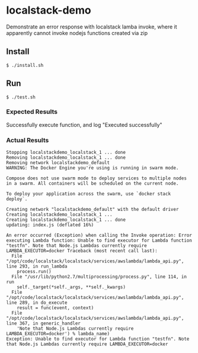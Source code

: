 # localstack-demo

Demonstrate an error response with localstack lamba invoke, where it apparently cannot invoke nodejs functions created via zip

## Install
```
$ ./install.sh
```

## Run
```
$ ./test.sh
```

### Expected Results
Successfully execute function, and log "Executed successfully"

### Actual Results
```
Stopping localstackdemo_localstack_1 ... done
Removing localstackdemo_localstack_1 ... done
Removing network localstackdemo_default
WARNING: The Docker Engine you're using is running in swarm mode.

Compose does not use swarm mode to deploy services to multiple nodes in a swarm. All containers will be scheduled on the current node.

To deploy your application across the swarm, use `docker stack deploy`.

Creating network "localstackdemo_default" with the default driver
Creating localstackdemo_localstack_1 ...
Creating localstackdemo_localstack_1 ... done
updating: index.js (deflated 16%)

An error occurred (Exception) when calling the Invoke operation: Error executing Lambda function: Unable to find executor for Lambda function "testfn". Note that Node.js Lambdas currently require LAMBDA_EXECUTOR=docker Traceback (most recent call last):
  File "/opt/code/localstack/localstack/services/awslambda/lambda_api.py", line 293, in run_lambda
    process.run()
  File "/usr/lib/python2.7/multiprocessing/process.py", line 114, in run
    self._target(*self._args, **self._kwargs)
  File "/opt/code/localstack/localstack/services/awslambda/lambda_api.py", line 289, in do_execute
    result = func(event, context)
  File "/opt/code/localstack/localstack/services/awslambda/lambda_api.py", line 367, in generic_handler
    'Note that Node.js Lambdas currently require LAMBDA_EXECUTOR=docker') % lambda_name)
Exception: Unable to find executor for Lambda function "testfn". Note that Node.js Lambdas currently require LAMBDA_EXECUTOR=docker
```
